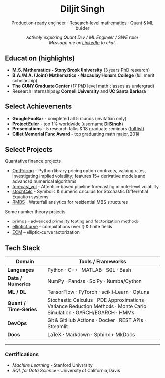 <h1 align="center">Diljit Singh</h1>
<p align="center">
  Production‑ready engineer · Research‑level mathematics · Quant & ML builder
</p>

<p align="center">
  <em>Actively exploring Quant Dev / ML Engineer / SWE roles
  <br/>
  Message me on <a href="https://linkedin.com/in/singhdiljit">LinkedIn</a> to chat.</em>  
</p>


## Education (highlights)
* **M.S. Mathematics - Stony Brook University** (3 years PhD research)  
* **B.A./M.A. (Joint) Mathematics - Macaulay Honors College** (full merit scholarship)  
* **The CUNY Graduate Center** (17 PhD level math classes as undergrad)  
* Research internships @ **Cornell University** and **UC Santa Barbara**


## Select Achievements
* **Google FooBar** - completed all 5 rounds (invitation only)  
* **Project Euler** - top 1 % worldwide (username **DilSingh**)  
* **Presentations** - 5 research talks & 18 graduate seminars ([full list](https://github.com/Diljit22/Presentations))  
* **Gillet Memorial Fund Award** - top graduating math major, 2018

## Select Projects

Quantative finance projects

* [OptPricing](https://diljit22.github.io/quantFin) – Python library pricing option contracts, valuing rates, investigating implied volatility; features 15+ derivative models and advanced numerical algorithms
* [forecast_vol](https://github.com/Diljit22/forecast_vol) - Attention‑based pipeline forecasting minute‑level volatility
* [stochCalc](https://github.com/Diljit22/stochCalc) - Symbolic & numeric calculus for Stochastic Differential Equation systems
* [RMBS](https://github.com/Diljit22/rmbs) - Waterfall analytics for residential MBS structures

Some number theory projects

* [primes](https://github.com/Diljit22/primes) – advanced primality testing and factorization methods 
* [ellipticCurve](https://github.com/Diljit22/ellipticCurve) – computations over ℚ & finite fields  
* [ECM](https://github.com/Diljit22/ECM) – elliptic‑curve factorization


</details>

## Tech Stack
| Domain | Tools / Frameworks |
|--------|--------------------|
| **Languages** | Python · C++ · MATLAB · SQL · Bash |
| **Data / Numerics** | NumPy · Pandas · SciPy · Numba/Cython |
| **ML / DL** | TensorFlow · PyTorch · scikit‑Learn · Optuna |
| **Quant / Time‑Series** | Stochastic Calculus · PDE Approximations · Variance Reduction Methods · Monte Carlo Simulation · GARCH/EGARCH · HMMs |
| **DevOps** | Git & GitHub Actions · Docker · REST APIs · Streamlit |
| **Docs** | LaTeX · Markdown · Sphinx + MkDocs |
---

### Certifications
* *Machine Learning* - Stanford University
* *SQL for Data Science* - University of California, Davis


